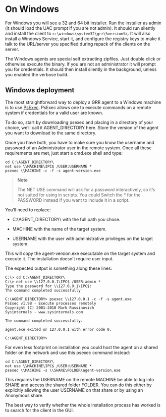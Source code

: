 # On Windows

For Windows you will see a 32 and 64 bit installer. Run the
installer as admin (it should load the UAC prompt if you are not
admin). It should run silently and install the client to
`c:\windows\system32\grr\%version%\`. It will also install a Windows
Service, start it, and configure the registry keys to make it talk
to the URL/server you specified during repack of the clients on the
server.

The Windows agents are special self extracting zipfiles. Just double
click or otherwise execute the binary. If you are not an administrator
it will prompt you for credentials. It should then install silently in
the background, unless you enabled the verbose
build.

## Windows deployment

The most straightforward way to deploy a GRR agent to a Windows machine
is to use
[PsExec](http://technet.microsoft.com/en-us/sysinternals/bb897553.aspx).
PsExec allows one to execute commands on a remote system if credentials
for a valid user are known.

To do so, start by downloading psexec and placing in a directory of your
choice, we’ll call it AGENT\_DIRECTORY here. Store the version of the
agent you want to download to the same directory.

Once you have both, you have to make sure you know the username and
password of an Administrator user in the remote system. Once all these
requirements are met, just start a cmd.exe shell and type:

    cd C:\AGENT_DIRECTORY\
    net use \\MACHINE\IPC$ /USER:USERNAME *
    psexec \\MACHINE -c -f -s agent-version.exe

> **Note**
>
> The NET USE command will ask for a password interactively, so it’s not
> suited for using in scripts. You could Switch the *\** for the
> PASSWORD instead if you want to include it in a script.

You’ll need to replace:

  - C:\\AGENT\_DIRECTORY\\ with the full path you chose.

  - MACHINE with the name of the target system.

  - USERNAME with the user with administrative privileges on the target
    system.

This will copy the agent-version.exe executable on the target system and
execute it. The installation doesn’t require user input.

The expected output is something along these lines:

    C:\> cd C:\AGENT_DIRECTORY\
    C:\> net use \\127.0.0.1\IPC$ /USER:admin *
    Type the password for \\127.0.0.1\IPC$:
    The command completed successfully

    C:\AGENT_DIRECTORY> psexec \\127.0.0.1 -c -f -s agent.exe
    PsExec v1.98 - Execute processes remotely
    Copyright (C) 2001-2010 Mark Russinovich
    Sysinternals - www.sysinternals.com

    The command completed successfully.

    agent.exe exited on 127.0.0.1 with error code 0.

    C:\AGENT_DIRECTORY>

For even less footprint on installation you could host the agent on a
shared folder on the network and use this psexec command instead:

    cd C:\AGENT_DIRECTORY\
    net use \\MACHINE\IPC$ /USER:USERNAME *
    psexec \\MACHINE -s \\SHARE\FOLDER\agent-version.exe

This requires the USERNAME on the remote MACHINE be able to log into
SHARE and access the shared folder FOLDER. You can do this either by
explicitly allowing the user USERNAME on that share or by using an
Anonymous share.

The best way to verify whether the whole installation process has worked
is to search for the client in the GUI.